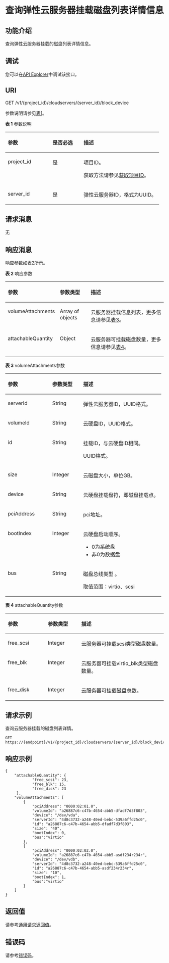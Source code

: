 # 查询弹性云服务器挂载磁盘列表详情信息<a name="ecs_02_0604"></a>

## 功能介绍<a name="section61843920"></a>

查询弹性云服务器挂载的磁盘列表详情信息。

## 调试<a name="section926243314015"></a>

您可以在[API Explorer](https://apiexplorer.developer.huaweicloud.com/apiexplorer/doc?product=ECS&api=ListServerBlockDevices)中调试该接口。

## URI<a name="section19724370"></a>

GET /v1/\{project\_id\}/cloudservers/\{server\_id\}/block\_device

参数说明请参见[表1](#table35893824)。

**表 1**  参数说明

<a name="table35893824"></a>
<table><thead align="left"><tr id="row23656219"><th class="cellrowborder" valign="top" width="29.162916291629166%" id="mcps1.2.4.1.1"><p id="p37105578"><a name="p37105578"></a><a name="p37105578"></a>参数</p>
</th>
<th class="cellrowborder" valign="top" width="20.202020202020204%" id="mcps1.2.4.1.2"><p id="p52761866"><a name="p52761866"></a><a name="p52761866"></a>是否必选</p>
</th>
<th class="cellrowborder" valign="top" width="50.63506350635063%" id="mcps1.2.4.1.3"><p id="p45852771"><a name="p45852771"></a><a name="p45852771"></a>描述</p>
</th>
</tr>
</thead>
<tbody><tr id="row1865525015"><td class="cellrowborder" valign="top" width="29.162916291629166%" headers="mcps1.2.4.1.1 "><p id="p3164713"><a name="p3164713"></a><a name="p3164713"></a>project_id</p>
</td>
<td class="cellrowborder" valign="top" width="20.202020202020204%" headers="mcps1.2.4.1.2 "><p id="p55015173"><a name="p55015173"></a><a name="p55015173"></a>是</p>
</td>
<td class="cellrowborder" valign="top" width="50.63506350635063%" headers="mcps1.2.4.1.3 "><p id="p37593705"><a name="p37593705"></a><a name="p37593705"></a>项目ID。</p>
<p id="p1180512217438"><a name="p1180512217438"></a><a name="p1180512217438"></a>获取方法请参见<a href="获取项目ID.md">获取项目ID</a>。</p>
</td>
</tr>
<tr id="row39466727"><td class="cellrowborder" valign="top" width="29.162916291629166%" headers="mcps1.2.4.1.1 "><p id="p42688329"><a name="p42688329"></a><a name="p42688329"></a>server_id</p>
</td>
<td class="cellrowborder" valign="top" width="20.202020202020204%" headers="mcps1.2.4.1.2 "><p id="p35202648"><a name="p35202648"></a><a name="p35202648"></a>是</p>
</td>
<td class="cellrowborder" valign="top" width="50.63506350635063%" headers="mcps1.2.4.1.3 "><p id="p32842235"><a name="p32842235"></a><a name="p32842235"></a>弹性云服务器ID，格式为UUID。</p>
</td>
</tr>
</tbody>
</table>

## 请求消息<a name="section43301605"></a>

无

## 响应消息<a name="section54170131"></a>

响应参数如[表2](#table57959838)所示。

**表 2**  响应参数

<a name="table57959838"></a>
<table><thead align="left"><tr id="row39710134"><th class="cellrowborder" valign="top" width="26.97%" id="mcps1.2.4.1.1"><p id="p62404314"><a name="p62404314"></a><a name="p62404314"></a>参数</p>
</th>
<th class="cellrowborder" valign="top" width="20.22%" id="mcps1.2.4.1.2"><p id="p3528183"><a name="p3528183"></a><a name="p3528183"></a>参数类型</p>
</th>
<th class="cellrowborder" valign="top" width="52.81%" id="mcps1.2.4.1.3"><p id="p17347392"><a name="p17347392"></a><a name="p17347392"></a>描述</p>
</th>
</tr>
</thead>
<tbody><tr id="row62961510"><td class="cellrowborder" valign="top" width="26.97%" headers="mcps1.2.4.1.1 "><p id="p66717520"><a name="p66717520"></a><a name="p66717520"></a>volumeAttachments</p>
</td>
<td class="cellrowborder" valign="top" width="20.22%" headers="mcps1.2.4.1.2 "><p id="p49639570"><a name="p49639570"></a><a name="p49639570"></a>Array of objects</p>
</td>
<td class="cellrowborder" valign="top" width="52.81%" headers="mcps1.2.4.1.3 "><p id="p15568903"><a name="p15568903"></a><a name="p15568903"></a>云服务器挂载信息列表，更多信息请参见<a href="#table7886611">表3</a>。</p>
</td>
</tr>
<tr id="row187211929123119"><td class="cellrowborder" valign="top" width="26.97%" headers="mcps1.2.4.1.1 "><p id="ecs_02_1403_p292212560356"><a name="ecs_02_1403_p292212560356"></a><a name="ecs_02_1403_p292212560356"></a>attachableQuantity</p>
</td>
<td class="cellrowborder" valign="top" width="20.22%" headers="mcps1.2.4.1.2 "><p id="ecs_02_1403_p1448919233356"><a name="ecs_02_1403_p1448919233356"></a><a name="ecs_02_1403_p1448919233356"></a>Object</p>
</td>
<td class="cellrowborder" valign="top" width="52.81%" headers="mcps1.2.4.1.3 "><p id="ecs_02_1403_p1549432393517"><a name="ecs_02_1403_p1549432393517"></a><a name="ecs_02_1403_p1549432393517"></a><span id="text1950154563618"><a name="text1950154563618"></a><a name="text1950154563618"></a>云服务器</span>可挂载磁盘数量，更多信息请参见<a href="#table17531254101519">表4</a>。</p>
</td>
</tr>
</tbody>
</table>

**表 3**  volumeAttachments参数

<a name="table7886611"></a>
<table><thead align="left"><tr id="row60727582"><th class="cellrowborder" valign="top" width="28.57%" id="mcps1.2.4.1.1"><p id="p15956132518165"><a name="p15956132518165"></a><a name="p15956132518165"></a>参数</p>
</th>
<th class="cellrowborder" valign="top" width="19.78%" id="mcps1.2.4.1.2"><p id="p19956122517162"><a name="p19956122517162"></a><a name="p19956122517162"></a>参数类型</p>
</th>
<th class="cellrowborder" valign="top" width="51.65%" id="mcps1.2.4.1.3"><p id="p129567252161"><a name="p129567252161"></a><a name="p129567252161"></a>描述</p>
</th>
</tr>
</thead>
<tbody><tr id="row34544438"><td class="cellrowborder" valign="top" width="28.57%" headers="mcps1.2.4.1.1 "><p id="p46636132"><a name="p46636132"></a><a name="p46636132"></a>serverId</p>
</td>
<td class="cellrowborder" valign="top" width="19.78%" headers="mcps1.2.4.1.2 "><p id="p30355189"><a name="p30355189"></a><a name="p30355189"></a>String</p>
</td>
<td class="cellrowborder" valign="top" width="51.65%" headers="mcps1.2.4.1.3 "><p id="p50116845"><a name="p50116845"></a><a name="p50116845"></a>弹性云服务器ID，UUID格式。</p>
</td>
</tr>
<tr id="row48398424"><td class="cellrowborder" valign="top" width="28.57%" headers="mcps1.2.4.1.1 "><p id="p16791461647"><a name="p16791461647"></a><a name="p16791461647"></a>volumeId</p>
</td>
<td class="cellrowborder" valign="top" width="19.78%" headers="mcps1.2.4.1.2 "><p id="p10861332121715"><a name="p10861332121715"></a><a name="p10861332121715"></a>String</p>
</td>
<td class="cellrowborder" valign="top" width="51.65%" headers="mcps1.2.4.1.3 "><p id="p50454834"><a name="p50454834"></a><a name="p50454834"></a>云硬盘ID，UUID格式。</p>
</td>
</tr>
<tr id="row51440330"><td class="cellrowborder" valign="top" width="28.57%" headers="mcps1.2.4.1.1 "><p id="p1980225720418"><a name="p1980225720418"></a><a name="p1980225720418"></a>id</p>
</td>
<td class="cellrowborder" valign="top" width="19.78%" headers="mcps1.2.4.1.2 "><p id="p1836163411178"><a name="p1836163411178"></a><a name="p1836163411178"></a>String</p>
</td>
<td class="cellrowborder" valign="top" width="51.65%" headers="mcps1.2.4.1.3 "><p id="p62498284"><a name="p62498284"></a><a name="p62498284"></a>挂载ID，与云硬盘ID相同。</p>
<p id="p9571123395014"><a name="p9571123395014"></a><a name="p9571123395014"></a>UUID格式。</p>
</td>
</tr>
<tr id="row9400111250"><td class="cellrowborder" valign="top" width="28.57%" headers="mcps1.2.4.1.1 "><p id="p44001611759"><a name="p44001611759"></a><a name="p44001611759"></a>size</p>
</td>
<td class="cellrowborder" valign="top" width="19.78%" headers="mcps1.2.4.1.2 "><p id="p1040020111156"><a name="p1040020111156"></a><a name="p1040020111156"></a>Integer</p>
</td>
<td class="cellrowborder" valign="top" width="51.65%" headers="mcps1.2.4.1.3 "><p id="p1440012113518"><a name="p1440012113518"></a><a name="p1440012113518"></a>云磁盘大小，单位GB。</p>
</td>
</tr>
<tr id="row25613652"><td class="cellrowborder" valign="top" width="28.57%" headers="mcps1.2.4.1.1 "><p id="p5917164"><a name="p5917164"></a><a name="p5917164"></a>device</p>
</td>
<td class="cellrowborder" valign="top" width="19.78%" headers="mcps1.2.4.1.2 "><p id="p51461341"><a name="p51461341"></a><a name="p51461341"></a>String</p>
</td>
<td class="cellrowborder" valign="top" width="51.65%" headers="mcps1.2.4.1.3 "><p id="p1462819"><a name="p1462819"></a><a name="p1462819"></a>云硬盘挂载盘符，即磁盘挂载点。</p>
</td>
</tr>
<tr id="row138081017757"><td class="cellrowborder" valign="top" width="28.57%" headers="mcps1.2.4.1.1 "><p id="p181061717510"><a name="p181061717510"></a><a name="p181061717510"></a>pciAddress</p>
</td>
<td class="cellrowborder" valign="top" width="19.78%" headers="mcps1.2.4.1.2 "><p id="p128101117559"><a name="p128101117559"></a><a name="p128101117559"></a>String</p>
</td>
<td class="cellrowborder" valign="top" width="51.65%" headers="mcps1.2.4.1.3 "><p id="p28102176515"><a name="p28102176515"></a><a name="p28102176515"></a>pci地址。</p>
</td>
</tr>
<tr id="row3107744183313"><td class="cellrowborder" valign="top" width="28.57%" headers="mcps1.2.4.1.1 "><p id="p11108124414332"><a name="p11108124414332"></a><a name="p11108124414332"></a>bootIndex</p>
</td>
<td class="cellrowborder" valign="top" width="19.78%" headers="mcps1.2.4.1.2 "><p id="p1410818444336"><a name="p1410818444336"></a><a name="p1410818444336"></a>Integer</p>
</td>
<td class="cellrowborder" valign="top" width="51.65%" headers="mcps1.2.4.1.3 "><p id="p11270135612595"><a name="p11270135612595"></a><a name="p11270135612595"></a>云硬盘启动顺序。</p>
<a name="ul651412221208"></a><a name="ul651412221208"></a><ul id="ul651412221208"><li>0为系统盘</li><li>非0为数据盘</li></ul>
</td>
</tr>
<tr id="row7510166142916"><td class="cellrowborder" valign="top" width="28.57%" headers="mcps1.2.4.1.1 "><p id="p1485515145717"><a name="p1485515145717"></a><a name="p1485515145717"></a>bus</p>
</td>
<td class="cellrowborder" valign="top" width="19.78%" headers="mcps1.2.4.1.2 "><p id="p185525155718"><a name="p185525155718"></a><a name="p185525155718"></a>String</p>
</td>
<td class="cellrowborder" valign="top" width="51.65%" headers="mcps1.2.4.1.3 "><p id="p18874019155217"><a name="p18874019155217"></a><a name="p18874019155217"></a>磁盘总线类型 。</p>
<p id="p1485511511573"><a name="p1485511511573"></a><a name="p1485511511573"></a>取值范围：virtio、scsi</p>
</td>
</tr>
</tbody>
</table>

**表 4**  attachableQuantity参数

<a name="table17531254101519"></a>
<table><thead align="left"><tr id="row25311554161513"><th class="cellrowborder" valign="top" width="25.302530253025303%" id="mcps1.2.4.1.1"><p id="p152879411176"><a name="p152879411176"></a><a name="p152879411176"></a>参数</p>
</th>
<th class="cellrowborder" valign="top" width="21.08210821082108%" id="mcps1.2.4.1.2"><p id="p182875461715"><a name="p182875461715"></a><a name="p182875461715"></a>参数类型</p>
</th>
<th class="cellrowborder" valign="top" width="53.615361536153614%" id="mcps1.2.4.1.3"><p id="p128718401719"><a name="p128718401719"></a><a name="p128718401719"></a>描述</p>
</th>
</tr>
</thead>
<tbody><tr id="row1653219541157"><td class="cellrowborder" valign="top" width="25.302530253025303%" headers="mcps1.2.4.1.1 "><p id="p52873419178"><a name="p52873419178"></a><a name="p52873419178"></a>free_scsi</p>
</td>
<td class="cellrowborder" valign="top" width="21.08210821082108%" headers="mcps1.2.4.1.2 "><p id="p122871410173"><a name="p122871410173"></a><a name="p122871410173"></a>Integer</p>
</td>
<td class="cellrowborder" valign="top" width="53.615361536153614%" headers="mcps1.2.4.1.3 "><p id="p6287749174"><a name="p6287749174"></a><a name="p6287749174"></a><span id="text1287154131717"><a name="text1287154131717"></a><a name="text1287154131717"></a>云服务器</span>可挂载scsi类型磁盘数量。</p>
</td>
</tr>
<tr id="row55329548156"><td class="cellrowborder" valign="top" width="25.302530253025303%" headers="mcps1.2.4.1.1 "><p id="p1288154191714"><a name="p1288154191714"></a><a name="p1288154191714"></a>free_blk</p>
</td>
<td class="cellrowborder" valign="top" width="21.08210821082108%" headers="mcps1.2.4.1.2 "><p id="p828812471716"><a name="p828812471716"></a><a name="p828812471716"></a>Integer</p>
</td>
<td class="cellrowborder" valign="top" width="53.615361536153614%" headers="mcps1.2.4.1.3 "><p id="p02886415175"><a name="p02886415175"></a><a name="p02886415175"></a><span id="text122889451718"><a name="text122889451718"></a><a name="text122889451718"></a>云服务器</span>可挂载virtio_blk类型磁盘数量。</p>
</td>
</tr>
<tr id="row3532145491512"><td class="cellrowborder" valign="top" width="25.302530253025303%" headers="mcps1.2.4.1.1 "><p id="p328814413172"><a name="p328814413172"></a><a name="p328814413172"></a>free_disk</p>
</td>
<td class="cellrowborder" valign="top" width="21.08210821082108%" headers="mcps1.2.4.1.2 "><p id="p92887416176"><a name="p92887416176"></a><a name="p92887416176"></a>Integer</p>
</td>
<td class="cellrowborder" valign="top" width="53.615361536153614%" headers="mcps1.2.4.1.3 "><p id="p92882417176"><a name="p92882417176"></a><a name="p92882417176"></a><span id="text22881940178"><a name="text22881940178"></a><a name="text22881940178"></a>云服务器</span>可挂载磁盘总数。</p>
</td>
</tr>
</tbody>
</table>

## 请求示例<a name="section1828405010213"></a>

查询云服务器挂载的磁盘列表详情。

```
GET https://{endpoint}/v1/{project_id}/cloudservers/{server_id}/block_device
```

## 响应示例<a name="section951205211125"></a>

```
{
    "attachableQuantity": {
            "free_scsi": 23,
            "free_blk": 15,
            "free_disk": 23
     },
    "volumeAttachments": [
        {
            "pciAddress": "0000:02:01.0",
            "volumeId": "a26887c6-c47b-4654-abb5-dfadf7d3f803",
            "device": "/dev/vda",
            "serverId": "4d8c3732-a248-40ed-bebc-539a6ffd25c0",
            "id": "a26887c6-c47b-4654-abb5-dfadf7d3f803",
            "size": "40",
            "bootIndex": 0,
            "bus":"virtio"
        },
        {
            "pciAddress": "0000:02:02.0",
            "volumeId": "a26887c6-c47b-4654-abb5-asdf234r234r",
            "device": "/dev/vdb",
            "serverId": "4d8c3732-a248-40ed-bebc-539a6ffd25c0",
            "id": "a26887c6-c47b-4654-abb5-asdf234r234r",
            "size": "10",
            "bootIndex": 1,
            "bus":"virtio"
        }
    ]
}
```

## 返回值<a name="zh-cn_topic_0092803065_ecs_03_0202_section22960139"></a>

请参考[通用请求返回值](通用请求返回值.md)。

## 错误码<a name="zh-cn_topic_0092803065_ecs_03_0601_zh-cn_topic_0057973179_section23611955"></a>

请参考[错误码](错误码.md)。

